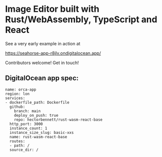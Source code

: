 # Image Editor built with Rust/WebAssembly, TypeScript and React

See a very early example in action at

https://seahorse-app-r8jlv.ondigitalocean.app/

Contributors welcome! Get in touch!

## DigitalOcean app spec:

```
name: orca-app
region: lon
services:
- dockerfile_path: Dockerfile
  github:
    branch: main
    deploy_on_push: true
    repo: hectorbennett/rust-wasm-react-base
  http_port: 3000
  instance_count: 1
  instance_size_slug: basic-xxs
  name: rust-wasm-react-base
  routes:
  - path: /
  source_dir: /

```
